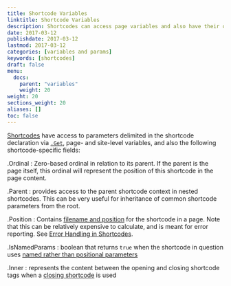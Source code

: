 ```yaml
---
title: Shortcode Variables
linktitle: Shortcode Variables
description: Shortcodes can access page variables and also have their own specific built-in variables.
date: 2017-03-12
publishdate: 2017-03-12
lastmod: 2017-03-12
categories: [variables and params]
keywords: [shortcodes]
draft: false
menu:
  docs:
    parent: "variables"
    weight: 20
weight: 20
sections_weight: 20
aliases: []
toc: false
---
```


[Shortcodes][shortcodes] have access to parameters delimited in the shortcode declaration via [`.Get`][getfunction], page- and site-level variables, and also the following shortcode-specific fields:

.Ordinal
: Zero-based ordinal in relation to its parent. If the parent is the page itself, this ordinal will represent the position of this shortcode in the page content.

.Parent
: provides access to the parent shortcode context in nested shortcodes. This can be very useful for inheritance of common shortcode parameters from the root.

.Position
: Contains [filename and position](https://godoc.org/github.com/gohugoio/hugo/common/text#Position) for the shortcode in a page. Note that this can be relatively expensive to calculate, and is meant for error reporting. See [Error Handling in Shortcodes](/templates/shortcode-templates/#error-handling-in-shortcodes).




.IsNamedParams
: boolean that returns `true` when the shortcode in question uses [named rather than positional parameters][shortcodes]

.Inner
: represents the content between the opening and closing shortcode tags when a [closing shortcode][markdownshortcode] is used

[getfunction]: /functions/get/
[markdownshortcode]: /content-management/shortcodes/#shortcodes-with-markdown
[shortcodes]: /templates/shortcode-templates/


